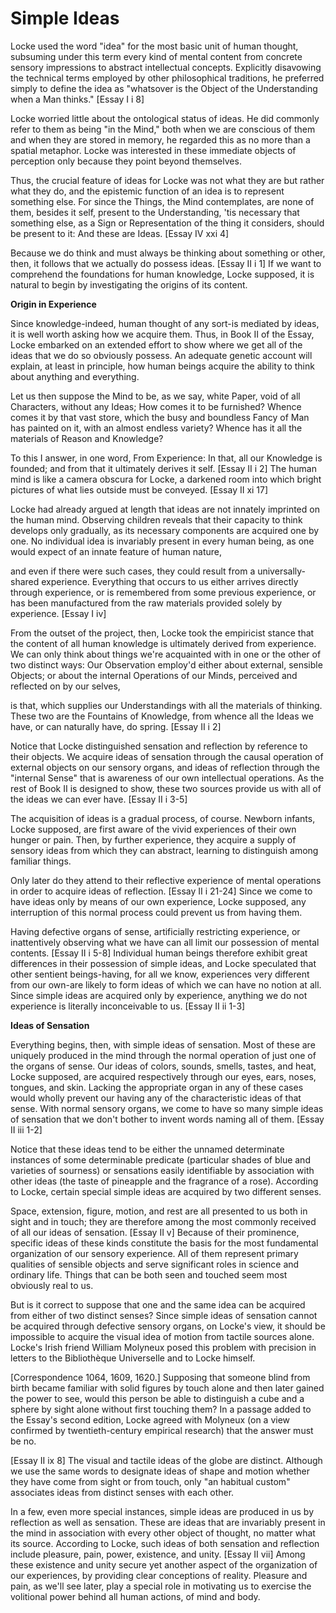 Simple Ideas
============

Locke used the word "idea" for the most basic unit of human thought,
subsuming under this term every kind of mental content from concrete
sensory impressions to abstract intellectual concepts. Explicitly
disavowing the technical terms employed by other philosophical
traditions, he preferred simply to define the idea as "whatsover is the
Object of the Understanding when a Man thinks." [Essay I i 8]

Locke worried little about the ontological status of ideas. He did
commonly refer to them as being "in the Mind," both when we are
conscious of them and when they are stored in memory, he regarded this
as no more than a spatial metaphor. Locke was interested in these
immediate objects of perception only because they point beyond
themselves.

Thus, the crucial feature of ideas for Locke was not what they are but
rather what they do, and the epistemic function of an idea is to
represent something else. For since the Things, the Mind contemplates,
are none of them, besides it self, present to the Understanding, 'tis
necessary that something else, as a Sign or Representation of the thing
it considers, should be present to it: And these are Ideas. [Essay IV
xxi 4]

Because we do think and must always be thinking about something or
other, then, it follows that we actually do possess ideas. [Essay II i
1] If we want to comprehend the foundations for human knowledge, Locke
supposed, it is natural to begin by investigating the origins of its
content.

**Origin in Experience**

Since knowledge-indeed, human thought of any sort-is mediated by ideas,
it is well worth asking how we acquire them. Thus, in Book II of the
Essay, Locke embarked on an extended effort to show where we get all of
the ideas that we do so obviously possess. An adequate genetic account
will explain, at least in principle, how human beings acquire the
ability to think about anything and everything.

Let us then suppose the Mind to be, as we say, white Paper, void of all
Characters, without any Ideas; How comes it to be furnished? Whence
comes it by that vast store, which the busy and boundless Fancy of Man
has painted on it, with an almost endless variety? Whence has it all the
materials of Reason and Knowledge?

To this I answer, in one word, From Experience: In that, all our
Knowledge is founded; and from that it ultimately derives it self.
[Essay II i 2] The human mind is like a camera obscura for Locke, a
darkened room into which bright pictures of what lies outside must be
conveyed. [Essay II xi 17]

Locke had already argued at length that ideas are not innately
imprinted on the human mind. Observing children reveals that their
capacity to think develops only gradually, as its necessary components
are acquired one by one. No individual idea is invariably present in
every human being, as one would expect of an innate feature of human
nature,

and even if there were such cases, they could result from a
universally-shared experience. Everything that occurs to us either
arrives directly through experience, or is remembered from some previous
experience, or has been manufactured from the raw materials provided
solely by experience. [Essay I iv]

From the outset of the project, then, Locke took the empiricist stance
that the content of all human knowledge is ultimately derived from
experience. We can only think about things we're acquainted with in one
or the other of two distinct ways: Our Observation employ'd either about
external, sensible Objects; or about the internal Operations of our
Minds, perceived and reflected on by our selves,

is that, which supplies our Understandings with all the materials of
thinking. These two are the Fountains of Knowledge, from whence all the
Ideas we have, or can naturally have, do spring. [Essay II i 2]

Notice that Locke distinguished sensation and reflection by reference
to their objects. We acquire ideas of sensation through the causal
operation of external objects on our sensory organs, and ideas of
reflection through the "internal Sense" that is awareness of our own
intellectual operations. As the rest of Book II is designed to show,
these two sources provide us with all of the ideas we can ever have.
[Essay II i 3-5]

The acquisition of ideas is a gradual process, of course. Newborn
infants, Locke supposed, are first aware of the vivid experiences of
their own hunger or pain. Then, by further experience, they acquire a
supply of sensory ideas from which they can abstract, learning to
distinguish among familiar things.

Only later do they attend to their reflective experience of mental
operations in order to acquire ideas of reflection. [Essay II i 21-24]
Since we come to have ideas only by means of our own experience, Locke
supposed, any interruption of this normal process could prevent us from
having them.

Having defective organs of sense, artificially restricting experience,
or inattentively observing what we have can all limit our possession of
mental contents. [Essay II i 5-8] Individual human beings therefore
exhibit great differences in their possession of simple ideas, and Locke
speculated that other sentient beings-having, for all we know,
experiences very different from our own-are likely to form ideas of
which we can have no notion at all. Since simple ideas are acquired only
by experience, anything we do not experience is literally inconceivable
to us. [Essay II ii 1-3]


**Ideas of Sensation**

Everything begins, then, with simple ideas of sensation. Most of these
are uniquely produced in the mind through the normal operation of just
one of the organs of sense. Our ideas of colors, sounds, smells, tastes,
and heat, Locke supposed, are acquired respectively through our eyes,
ears, noses, tongues, and skin. Lacking the appropriate organ in any of
these cases would wholly prevent our having any of the characteristic
ideas of that sense. With normal sensory organs, we come to have so many
simple ideas of sensation that we don't bother to invent words naming
all of them. [Essay II iii 1-2]

Notice that these ideas tend to be either the unnamed determinate
instances of some determinable predicate (particular shades of blue and
varieties of sourness) or sensations easily identifiable by association
with other ideas (the taste of pineapple and the fragrance of a rose).
According to Locke, certain special simple ideas are acquired by two
different senses.

Space, extension, figure, motion, and rest are all presented to us both
in sight and in touch; they are therefore among the most commonly
received of all our ideas of sensation. [Essay II v] Because of their
prominence, specific ideas of these kinds constitute the basis for the
most fundamental organization of our sensory experience. All of them
represent primary qualities of sensible objects and serve significant
roles in science and ordinary life. Things that can be both seen and
touched seem most obviously real to us.

But is it correct to suppose that one and the same idea can be acquired
from either of two distinct senses? Since simple ideas of sensation
cannot be acquired through defective sensory organs, on Locke's view, it
should be impossible to acquire the visual idea of motion from tactile
sources alone. Locke's Irish friend William Molyneux posed this problem
with precision in letters to the Bibliothèque Universelle and to Locke
himself.

[Correspondence 1064, 1609, 1620.] Supposing that someone blind from
birth became familiar with solid figures by touch alone and then later
gained the power to see, would this person be able to distinguish a cube
and a sphere by sight alone without first touching them? In a passage
added to the Essay's second edition, Locke agreed with Molyneux (on a
view confirmed by twentieth-century empirical research) that the answer
must be no.

[Essay II ix 8] The visual and tactile ideas of the globe are distinct.
Although we use the same words to designate ideas of shape and motion
whether they have come from sight or from touch, only "an habitual
custom" associates ideas from distinct senses with each other.

In a few, even more special instances, simple ideas are produced in us
by reflection as well as sensation. These are ideas that are invariably
present in the mind in association with every other object of thought,
no matter what its source. According to Locke, such ideas of both
sensation and reflection include pleasure, pain, power, existence, and
unity. [Essay II vii] Among these existence and unity secure yet another
aspect of the organization of our experiences, by providing clear
conceptions of reality. Pleasure and pain, as we'll see later, play a
special role in motivating us to exercise the volitional power behind
all human actions, of mind and body.


